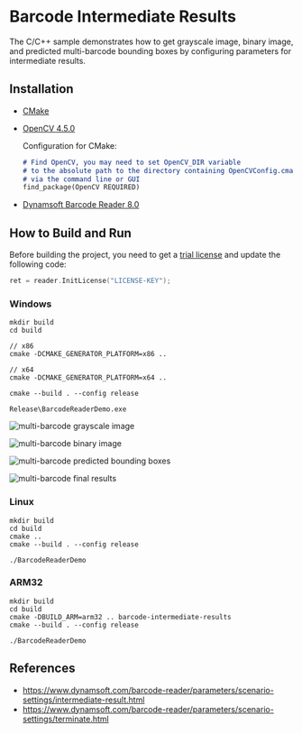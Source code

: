 # Barcode Intermediate Results
The C/C++ sample demonstrates how to get grayscale image, binary image, and predicted multi-barcode bounding boxes by configuring parameters for intermediate results.

## Installation
- [CMake](https://cmake.org/download/)
- [OpenCV 4.5.0](https://opencv.org/releases/)

    Configuration for CMake:

    ```md
    # Find OpenCV, you may need to set OpenCV_DIR variable
    # to the absolute path to the directory containing OpenCVConfig.cmake file
    # via the command line or GUI
    find_package(OpenCV REQUIRED)
    ```
- [Dynamsoft Barcode Reader 8.0](https://www.dynamsoft.com/Downloads/Dynamic-Barcode-Reader-Download.aspx)

## How to Build and Run
Before building the project, you need to get a [trial license](https://www.dynamsoft.com/customer/license/trialLicense) and update the following code:

```cpp
ret = reader.InitLicense("LICENSE-KEY");
```

### Windows

```
mkdir build
cd build

// x86
cmake -DCMAKE_GENERATOR_PLATFORM=x86 ..

// x64
cmake -DCMAKE_GENERATOR_PLATFORM=x64 ..

cmake --build . --config release

Release\BarcodeReaderDemo.exe
```

![multi-barcode grayscale image](https://www.dynamsoft.com/codepool/wp-content/uploads/2020/12/multi-barcode-grayscale-image.jpg)

![multi-barcode binary image](https://www.dynamsoft.com/codepool/wp-content/uploads/2020/12/multi-barcode-binary-image.jpg)

![multi-barcode predicted bounding boxes](https://www.dynamsoft.com/codepool/wp-content/uploads/2020/12/multi-barcode-predicted-bounding-box.jpg)

![multi-barcode final results](https://www.dynamsoft.com/codepool/wp-content/uploads/2020/12/multi-barcode-final-results.jpg)

### Linux

```
mkdir build
cd build
cmake ..
cmake --build . --config release 

./BarcodeReaderDemo
```

### ARM32

```
mkdir build
cd build
cmake -DBUILD_ARM=arm32 .. barcode-intermediate-results
cmake --build . --config release 

./BarcodeReaderDemo
```

## References
- https://www.dynamsoft.com/barcode-reader/parameters/scenario-settings/intermediate-result.html
- https://www.dynamsoft.com/barcode-reader/parameters/scenario-settings/terminate.html